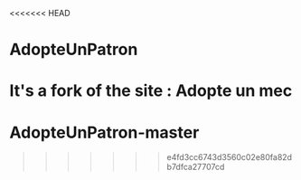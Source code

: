 <<<<<<< HEAD
# AdopteUnPatron
It's a fork of the site : Adopte un mec
=======
# AdopteUnPatron-master
>>>>>>> e4fd3cc6743d3560c02e80fa82db7dfca27707cd

